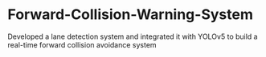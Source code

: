# Forward-Collision-Warning-System
Developed a lane detection system and integrated it with YOLOv5 to build a real-time forward collision avoidance system
